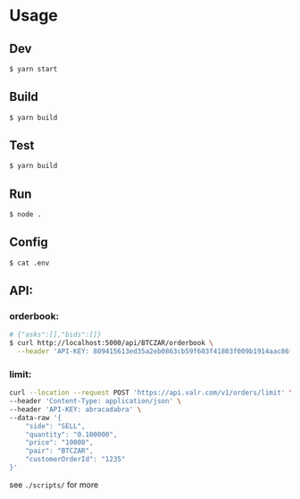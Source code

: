 # Usage

## Dev

```bash
$ yarn start
```

##

## Build

```bash
$ yarn build
```

## Test

```bash
$ yarn build
```

## Run

```bash
$ node .
```

## Config

```bash
$ cat .env
```

## API:

### orderbook:

```bash
# {"asks":[],"bids":[]}
$ curl http://localhost:5000/api/BTCZAR/orderbook \
  --header 'API-KEY: 809415613ed35a2eb0863cb59f603f41803f009b1914aac86f7b3fba3b8e7297'
```

### limit:

```bash
curl --location --request POST 'https://api.valr.com/v1/orders/limit' \
--header 'Content-Type: application/json' \
--header 'API-KEY: abracadabra' \
--data-raw '{
	"side": "SELL",
	"quantity": "0.100000",
	"price": "10000",
	"pair": "BTCZAR",
	"customerOrderId": "1235"
}'
```

see `./scripts/` for more
